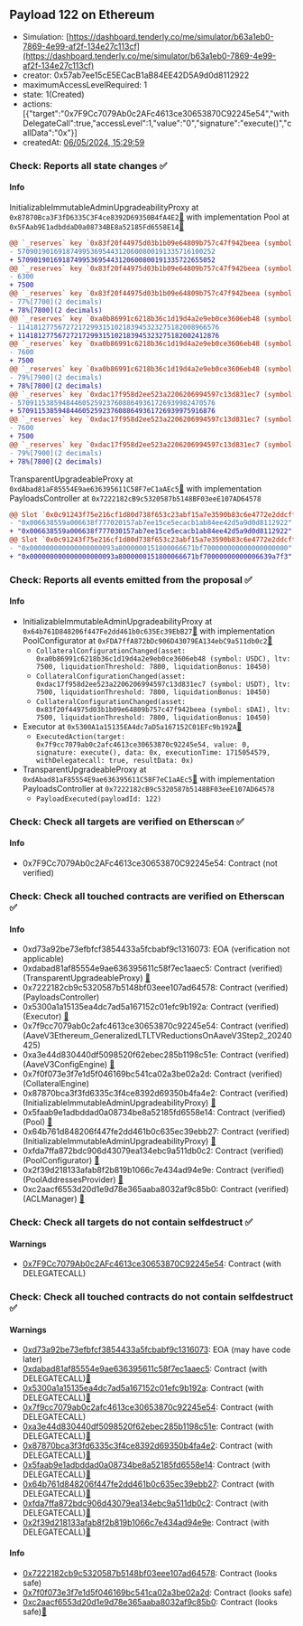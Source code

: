 ## Payload 122 on Ethereum

- Simulation: [https://dashboard.tenderly.co/me/simulator/b63a1eb0-7869-4e99-af2f-134e27c113cf](https://dashboard.tenderly.co/me/simulator/b63a1eb0-7869-4e99-af2f-134e27c113cf)
- creator: 0x57ab7ee15cE5ECacB1aB84EE42D5A9d0d8112922
- maximumAccessLevelRequired: 1
- state: 1(Created)
- actions: [{"target":"0x7F9Cc7079Ab0c2AFc4613ce30653870C92245e54","withDelegateCall":true,"accessLevel":1,"value":"0","signature":"execute()","callData":"0x"}]
- createdAt: [06/05/2024, 15:29:59](https://etherscan.io/tx/0x97deb805eb0598fac89f146e31dca44617b084ae200c0df3d4e2c155b4271b6e)

### Check: Reports all state changes :white_check_mark:

#### Info


InitializableImmutableAdminUpgradeabilityProxy at `0x87870Bca3F3fD6335C3F4ce8392D69350B4fA4E2`[:ghost:](https://github.com/bgd-labs/aave-address-book "AaveV3Ethereum.POOL") with implementation Pool at `0x5FAab9E1adbddaD0a08734BE8a52185Fd6558E14`[:ghost:](https://github.com/bgd-labs/aave-address-book "AaveV3Ethereum.POOL_IMPL")
```diff
@@ `_reserves` key `0x83f20f44975d03b1b09e64809b757c47f942beea (symbol: sDAI).configuration.data` @@
- 5709019016918749953695443120600800191335716100252
+ 5709019016918749953695443120600800191335722655052
@@ `_reserves` key `0x83f20f44975d03b1b09e64809b757c47f942beea (symbol: sDAI).configuration.data_decoded.ltv` @@
- 6300
+ 7500
@@ `_reserves` key `0x83f20f44975d03b1b09e64809b757c47f942beea (symbol: sDAI).configuration.data_decoded.liquidationThreshold` @@
- 77%[7700](2 decimals)
+ 78%[7800](2 decimals)
@@ `_reserves` key `0xa0b86991c6218b36c1d19d4a2e9eb0ce3606eb48 (symbol: USDC).configuration.data` @@
- 11418127756727217299315102183945323275182008966576
+ 11418127756727217299315102183945323275182002412876
@@ `_reserves` key `0xa0b86991c6218b36c1d19d4a2e9eb0ce3606eb48 (symbol: USDC).configuration.data_decoded.ltv` @@
- 7600
+ 7500
@@ `_reserves` key `0xa0b86991c6218b36c1d19d4a2e9eb0ce3606eb48 (symbol: USDC).configuration.data_decoded.liquidationThreshold` @@
- 79%[7900](2 decimals)
+ 78%[7800](2 decimals)
@@ `_reserves` key `0xdac17f958d2ee523a2206206994597c13d831ec7 (symbol: USDT).configuration.data` @@
- 5709115385948446052592376088649361726939982470576
+ 5709115385948446052592376088649361726939975916876
@@ `_reserves` key `0xdac17f958d2ee523a2206206994597c13d831ec7 (symbol: USDT).configuration.data_decoded.ltv` @@
- 7600
+ 7500
@@ `_reserves` key `0xdac17f958d2ee523a2206206994597c13d831ec7 (symbol: USDT).configuration.data_decoded.liquidationThreshold` @@
- 79%[7900](2 decimals)
+ 78%[7800](2 decimals)
```

TransparentUpgradeableProxy at `0xdAbad81aF85554E9ae636395611C58F7eC1aAEc5`[:ghost:](https://github.com/bgd-labs/aave-address-book "GovernanceV3Ethereum.PAYLOADS_CONTROLLER") with implementation PayloadsController at `0x7222182cB9c5320587b5148BF03eeE107AD64578`
```diff
@@ Slot `0x0c91243f75e216cf1d80d738f653c23abf15a7e3590b83c6e4772e2ddcffe533` @@
- "0x006638559a006638f777020157ab7ee15ce5ecacb1ab84ee42d5a9d0d8112922"
+ "0x006638559a006638f777030157ab7ee15ce5ecacb1ab84ee42d5a9d0d8112922"
@@ Slot `0x0c91243f75e216cf1d80d738f653c23abf15a7e3590b83c6e4772e2ddcffe534` @@
- "0x000000000000000000093a8000000151800066671bf700000000000000000000"
+ "0x000000000000000000093a8000000151800066671bf70000000000006639a7f3"
```


### Check: Reports all events emitted from the proposal :white_check_mark:

#### Info

- InitializableImmutableAdminUpgradeabilityProxy at `0x64b761D848206f447Fe2dd461b0c635Ec39EbB27`[:ghost:](https://github.com/bgd-labs/aave-address-book "AaveV3Ethereum.POOL_CONFIGURATOR") with implementation PoolConfigurator at `0xFDA7ffA872bDc906D43079EA134ebC9a511db0c2`[:ghost:](https://github.com/bgd-labs/aave-address-book "AaveV3Ethereum.POOL_CONFIGURATOR_IMPL")
  - `CollateralConfigurationChanged(asset: 0xa0b86991c6218b36c1d19d4a2e9eb0ce3606eb48 (symbol: USDC), ltv: 7500, liquidationThreshold: 7800, liquidationBonus: 10450)`
  - `CollateralConfigurationChanged(asset: 0xdac17f958d2ee523a2206206994597c13d831ec7 (symbol: USDT), ltv: 7500, liquidationThreshold: 7800, liquidationBonus: 10450)`
  - `CollateralConfigurationChanged(asset: 0x83f20f44975d03b1b09e64809b757c47f942beea (symbol: sDAI), ltv: 7500, liquidationThreshold: 7800, liquidationBonus: 10450)`
- Executor at `0x5300A1a15135EA4dc7aD5a167152C01EFc9b192A`[:ghost:](https://github.com/bgd-labs/aave-address-book "AaveV2Ethereum.POOL_ADMIN, AaveV2EthereumAMM.POOL_ADMIN, AaveV3Ethereum.ACL_ADMIN, GovernanceV3Ethereum.EXECUTOR_LVL_1")
  - `ExecutedAction(target: 0x7f9cc7079ab0c2afc4613ce30653870c92245e54, value: 0, signature: execute(), data: 0x, executionTime: 1715054579, withDelegatecall: true, resultData: 0x)`
- TransparentUpgradeableProxy at `0xdAbad81aF85554E9ae636395611C58F7eC1aAEc5`[:ghost:](https://github.com/bgd-labs/aave-address-book "GovernanceV3Ethereum.PAYLOADS_CONTROLLER") with implementation PayloadsController at `0x7222182cB9c5320587b5148BF03eeE107AD64578`
  - `PayloadExecuted(payloadId: 122)`

### Check: Check all targets are verified on Etherscan :white_check_mark:

#### Info

- 0x7F9Cc7079Ab0c2AFc4613ce30653870C92245e54: Contract (not verified) 

### Check: Check all touched contracts are verified on Etherscan :white_check_mark:

#### Info

- 0xd73a92be73efbfcf3854433a5fcbabf9c1316073: EOA (verification not applicable)
- 0xdabad81af85554e9ae636395611c58f7ec1aaec5: Contract (verified) (TransparentUpgradeableProxy) [:ghost:](https://github.com/bgd-labs/aave-address-book "GovernanceV3Ethereum.PAYLOADS_CONTROLLER")
- 0x7222182cb9c5320587b5148bf03eee107ad64578: Contract (verified) (PayloadsController) 
- 0x5300a1a15135ea4dc7ad5a167152c01efc9b192a: Contract (verified) (Executor) [:ghost:](https://github.com/bgd-labs/aave-address-book "AaveV2Ethereum.POOL_ADMIN, AaveV2EthereumAMM.POOL_ADMIN, AaveV3Ethereum.ACL_ADMIN, GovernanceV3Ethereum.EXECUTOR_LVL_1")
- 0x7f9cc7079ab0c2afc4613ce30653870c92245e54: Contract (verified) (AaveV3Ethereum_GeneralizedLTLTVReductionsOnAaveV3Step2_20240425) 
- 0xa3e44d830440df5098520f62ebec285b1198c51e: Contract (verified) (AaveV3ConfigEngine) [:ghost:](https://github.com/bgd-labs/aave-address-book "AaveV3Ethereum.CONFIG_ENGINE")
- 0x7f0f073e3f7e1d5f046169bc541ca02a3be02a2d: Contract (verified) (CollateralEngine) 
- 0x87870bca3f3fd6335c3f4ce8392d69350b4fa4e2: Contract (verified) (InitializableImmutableAdminUpgradeabilityProxy) [:ghost:](https://github.com/bgd-labs/aave-address-book "AaveV3Ethereum.POOL")
- 0x5faab9e1adbddad0a08734be8a52185fd6558e14: Contract (verified) (Pool) [:ghost:](https://github.com/bgd-labs/aave-address-book "AaveV3Ethereum.POOL_IMPL")
- 0x64b761d848206f447fe2dd461b0c635ec39ebb27: Contract (verified) (InitializableImmutableAdminUpgradeabilityProxy) [:ghost:](https://github.com/bgd-labs/aave-address-book "AaveV3Ethereum.POOL_CONFIGURATOR")
- 0xfda7ffa872bdc906d43079ea134ebc9a511db0c2: Contract (verified) (PoolConfigurator) [:ghost:](https://github.com/bgd-labs/aave-address-book "AaveV3Ethereum.POOL_CONFIGURATOR_IMPL")
- 0x2f39d218133afab8f2b819b1066c7e434ad94e9e: Contract (verified) (PoolAddressesProvider) [:ghost:](https://github.com/bgd-labs/aave-address-book "AaveV3Ethereum.POOL_ADDRESSES_PROVIDER")
- 0xc2aacf6553d20d1e9d78e365aaba8032af9c85b0: Contract (verified) (ACLManager) [:ghost:](https://github.com/bgd-labs/aave-address-book "AaveV3Ethereum.ACL_MANAGER")

### Check: Check all targets do not contain selfdestruct :white_check_mark:

#### Warnings

- [0x7F9Cc7079Ab0c2AFc4613ce30653870C92245e54](https://etherscan.io/address/0x7F9Cc7079Ab0c2AFc4613ce30653870C92245e54): Contract (with DELEGATECALL)

### Check: Check all touched contracts do not contain selfdestruct :white_check_mark:

#### Warnings

- [0xd73a92be73efbfcf3854433a5fcbabf9c1316073](https://etherscan.io/address/0xd73a92be73efbfcf3854433a5fcbabf9c1316073): EOA (may have code later)
- [0xdabad81af85554e9ae636395611c58f7ec1aaec5](https://etherscan.io/address/0xdabad81af85554e9ae636395611c58f7ec1aaec5): Contract (with DELEGATECALL)[:ghost:](https://github.com/bgd-labs/aave-address-book "GovernanceV3Ethereum.PAYLOADS_CONTROLLER")
- [0x5300a1a15135ea4dc7ad5a167152c01efc9b192a](https://etherscan.io/address/0x5300a1a15135ea4dc7ad5a167152c01efc9b192a): Contract (with DELEGATECALL)[:ghost:](https://github.com/bgd-labs/aave-address-book "AaveV2Ethereum.POOL_ADMIN, AaveV2EthereumAMM.POOL_ADMIN, AaveV3Ethereum.ACL_ADMIN, GovernanceV3Ethereum.EXECUTOR_LVL_1")
- [0x7f9cc7079ab0c2afc4613ce30653870c92245e54](https://etherscan.io/address/0x7f9cc7079ab0c2afc4613ce30653870c92245e54): Contract (with DELEGATECALL)
- [0xa3e44d830440df5098520f62ebec285b1198c51e](https://etherscan.io/address/0xa3e44d830440df5098520f62ebec285b1198c51e): Contract (with DELEGATECALL)[:ghost:](https://github.com/bgd-labs/aave-address-book "AaveV3Ethereum.CONFIG_ENGINE")
- [0x87870bca3f3fd6335c3f4ce8392d69350b4fa4e2](https://etherscan.io/address/0x87870bca3f3fd6335c3f4ce8392d69350b4fa4e2): Contract (with DELEGATECALL)[:ghost:](https://github.com/bgd-labs/aave-address-book "AaveV3Ethereum.POOL")
- [0x5faab9e1adbddad0a08734be8a52185fd6558e14](https://etherscan.io/address/0x5faab9e1adbddad0a08734be8a52185fd6558e14): Contract (with DELEGATECALL)[:ghost:](https://github.com/bgd-labs/aave-address-book "AaveV3Ethereum.POOL_IMPL")
- [0x64b761d848206f447fe2dd461b0c635ec39ebb27](https://etherscan.io/address/0x64b761d848206f447fe2dd461b0c635ec39ebb27): Contract (with DELEGATECALL)[:ghost:](https://github.com/bgd-labs/aave-address-book "AaveV3Ethereum.POOL_CONFIGURATOR")
- [0xfda7ffa872bdc906d43079ea134ebc9a511db0c2](https://etherscan.io/address/0xfda7ffa872bdc906d43079ea134ebc9a511db0c2): Contract (with DELEGATECALL)[:ghost:](https://github.com/bgd-labs/aave-address-book "AaveV3Ethereum.POOL_CONFIGURATOR_IMPL")
- [0x2f39d218133afab8f2b819b1066c7e434ad94e9e](https://etherscan.io/address/0x2f39d218133afab8f2b819b1066c7e434ad94e9e): Contract (with DELEGATECALL)[:ghost:](https://github.com/bgd-labs/aave-address-book "AaveV3Ethereum.POOL_ADDRESSES_PROVIDER")

#### Info

- [0x7222182cb9c5320587b5148bf03eee107ad64578](https://etherscan.io/address/0x7222182cb9c5320587b5148bf03eee107ad64578): Contract (looks safe)
- [0x7f0f073e3f7e1d5f046169bc541ca02a3be02a2d](https://etherscan.io/address/0x7f0f073e3f7e1d5f046169bc541ca02a3be02a2d): Contract (looks safe)
- [0xc2aacf6553d20d1e9d78e365aaba8032af9c85b0](https://etherscan.io/address/0xc2aacf6553d20d1e9d78e365aaba8032af9c85b0): Contract (looks safe)[:ghost:](https://github.com/bgd-labs/aave-address-book "AaveV3Ethereum.ACL_MANAGER")

